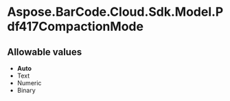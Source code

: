 # Aspose.BarCode.Cloud.Sdk.Model.Pdf417CompactionMode

## Allowable values

* **Auto**
* Text
* Numeric
* Binary
